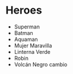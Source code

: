 # Heroes

* Superman
* Batman
* Aquaman
* Mujer Maravilla
* Linterna Verde
* Robin
* Volcán Negro
cambio